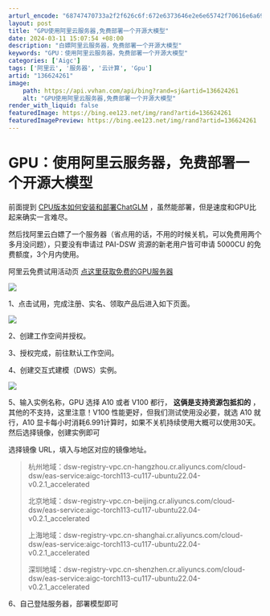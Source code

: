 ```yaml
---
arturl_encode: "68747470733a2f2f626c6f:672e6373646e2e6e65742f70616e6a696170656e67666c792f:61727469636c652f64657461696c732f313336363234323631"
layout: post
title: "GPU使用阿里云服务器,免费部署一个开源大模型"
date: 2024-03-11 15:07:54 +08:00
description: "白嫖阿里云服务器，免费部署一个开源大模型"
keywords: "GPU：使用阿里云服务器，免费部署一个开源大模型"
categories: ['Aigc']
tags: ['阿里云', '服务器', '云计算', 'Gpu']
artid: "136624261"
image:
    path: https://api.vvhan.com/api/bing?rand=sj&artid=136624261
    alt: "GPU使用阿里云服务器,免费部署一个开源大模型"
render_with_liquid: false
featuredImage: https://bing.ee123.net/img/rand?artid=136624261
featuredImagePreview: https://bing.ee123.net/img/rand?artid=136624261
---
```


# GPU：使用阿里云服务器，免费部署一个开源大模型

前面提到
[CPU版本如何安装和部署ChatGLM](https://blog.csdn.net/panjiapengfly/article/details/136570767 "CPU版本如何安装和部署ChatGLM")
，虽然能部署，但是速度和GPU比起来确实一言难尽。

然后找阿里云白嫖了一个服务器（省点用的话，不用的时候关机，可以免费用两个多月没问题），只要没有申请过 PAI-DSW 资源的新老用户皆可申请 5000CU 的免费额度，3个月内使用。

阿里云免费试用活动页
[点这里获取免费的GPU服务器](https://free.aliyun.com/ "点这里获取免费的GPU服务器")

![](https://i-blog.csdnimg.cn/blog_migrate/e84687bf060b996a4b7382d9c1894b22.png)

1、点击试用，完成注册、实名、领取产品后进入如下页面。

![](https://i-blog.csdnimg.cn/blog_migrate/a6e3a191282cdbe2287b9135ed4a1db1.png)

2、创建工作空间并授权。

3、授权完成，前往默认工作空间。

4、创建交互式建模（DWS）实例。

![](https://i-blog.csdnimg.cn/blog_migrate/a7b9089ec78c0dcdc52b3aec6403a8f3.png)

5、输入实例名称，GPU 选择 A10 或者 V100 都行，
**这俩是支持资源包抵扣的**
，其他的不支持，这里注意！V100 性能更好，但我们测试使用没必要，就选 A10 就行，A10 显卡每小时消耗6.991计算时，如果不关机持续使用大概可以使用30天。然后选择镜像，创建实例即可

选择镜像 URL，填入与地区对应的镜像地址。

> 杭州地域：dsw-registry-vpc.cn-hangzhou.cr.aliyuncs.com/cloud-dsw/eas-service:aigc-torch113-cu117-ubuntu22.04-v0.2.1_accelerated
>
> 北京地域：dsw-registry-vpc.cn-beijing.cr.aliyuncs.com/cloud-dsw/eas-service:aigc-torch113-cu117-ubuntu22.04-v0.2.1_accelerated
>
> 上海地域：dsw-registry-vpc.cn-shanghai.cr.aliyuncs.com/cloud-dsw/eas-service:aigc-torch113-cu117-ubuntu22.04-v0.2.1_accelerated
>
> 深圳地域：dsw-registry-vpc.cn-shenzhen.cr.aliyuncs.com/cloud-dsw/eas-service:aigc-torch113-cu117-ubuntu22.04-v0.2.1_accelerated

6、自己登陆服务器，部署模型即可